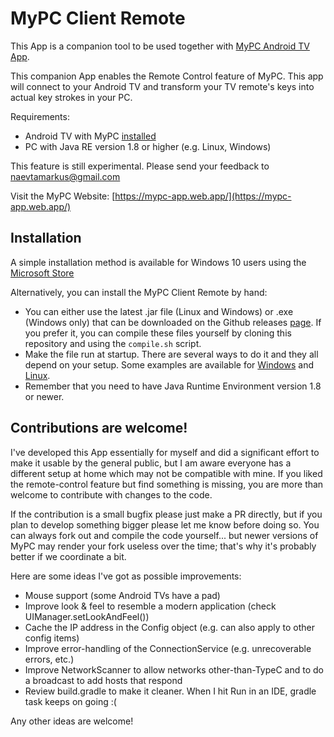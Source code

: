 # MyPC Client Remote

This App is a companion tool to be used together with [MyPC Android TV App](https://play.google.com/store/apps/details?id=org.trecet.mypc).

This companion App enables the Remote Control feature of MyPC. This app will connect to your Android TV and transform your TV remote's keys into actual key strokes in your PC. 

Requirements:
- Android TV with MyPC [installed](https://play.google.com/store/apps/details?id=org.trecet.mypc)
- PC with Java RE version 1.8 or higher (e.g. Linux, Windows)

This feature is still experimental. Please send your feedback to [naevtamarkus@gmail.com](mailto:naevtamarkus@gmail.com)

Visit the MyPC Website: [https://mypc-app.web.app/](https://mypc-app.web.app/)


## Installation
A simple installation method is available for Windows 10 users using the [Microsoft Store](https://www.microsoft.com/store/apps/9NVMBG0N8KMC)

Alternatively, you can install the MyPC Client Remote by hand:
 * You can either use the latest .jar file (Linux and Windows) or .exe (Windows only) that can be downloaded on the Github releases [page](https://github.com/naevtamarkus/MyPC-ClientRemote/releases/latest). If you prefer it, you can compile these files yourself by cloning this repository and using the ```compile.sh``` script.
 * Make the file run at startup. There are several ways to do it and they all depend on your setup. Some examples are available for [Windows](https://tunecomp.net/add-program-to-startup-windows-10/) and [Linux](https://help.ubuntu.com/stable/ubuntu-help/startup-applications.html.en).
 * Remember that you need to have Java Runtime Environment version 1.8 or newer.

## Contributions are welcome!
I've developed this App essentially for myself and did a significant effort to make it usable by the general public, but I am aware everyone has a different setup at home which may not be compatible with mine. If you liked the remote-control feature but find something is missing, you are more than welcome to contribute with changes to the code.

If the contribution is a small bugfix please just make a PR directly, but if you plan to develop something bigger please let me know before doing so. You can always fork out and compile the code yourself... but newer versions of MyPC may render your fork useless over the time; that's why it's probably better if we coordinate a bit.

Here are some ideas I've got as possible improvements:
 * Mouse support (some Android TVs have a pad)
 * Improve look & feel to resemble a modern application (check UIManager.setLookAndFeel())
 * Cache the IP address in the Config object (e.g. can also apply to other config items)
 * Improve error-handling of the ConnectionService (e.g. unrecoverable errors, etc.)
 * Improve NetworkScanner to allow networks other-than-TypeC and to do a broadcast to add hosts that respond
 * Review build.gradle to make it cleaner. When I hit Run in an IDE, gradle task keeps on going :(
 
Any other ideas are welcome!


